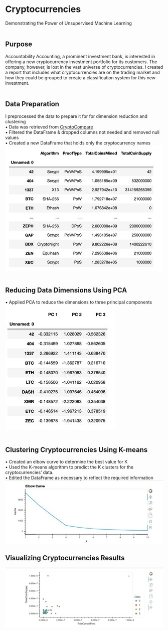 # Cryptocurrencies
Demonstrating the Power of Unsupervised Machine Learning
<BR><BR>
## Purpose
Accountability Accounting, a prominent investment bank, is interested in offering a new cryptocurrency investment portfolio for its customers. The company, however, is lost in the vast universe of cryptocurrencies. I created a report that includes what cryptocurrencies are on the trading market and how they could be grouped to create a classification system for this new investment.
<BR><BR>
## Data Preparation
I preprocessed the data to prepare it for for dimension reduction and clustering
<br>
• Data was retrieved from <a href="https://min-api.cryptocompare.com/data/all/coinlist" target=”_blank”>CryptoCompare</a>
<BR>
• Filtered the DataFrame & dropped columns not needed and removed null values
<BR>
• Created a new DataFrame that holds only the cryptocurrency names
<BR>
<img src="https://github.com/meggrooms/Cryptocurrencies/blob/main/images/new_dataframe.png" height=400>
<BR><BR>
## Reducing Data Dimensions Using PCA
• Applied PCA to reduce the dimensions to three principal components
<br>
<img src="https://github.com/meggrooms/Cryptocurrencies/blob/main/images/PCA_pc.png" height=400>
<BR><BR>
## Clustering Cryptocurrencies Using K-means
• Created an elbow curve to determine the best value for K
<BR>
• Used the K-means algorithm to predict the K clusters for the cryptocurrencies’ data.
<br>
• Edited the DataFrame as necessary to reflect the required information
<Br>
  <img src="https://github.com/meggrooms/Cryptocurrencies/blob/main/images/elbow_curve.png">
<BR>
## Visualizing Cryptocurrencies Results
<img src="https://github.com/meggrooms/Cryptocurrencies/blob/main/images/scatter_chart.png">
